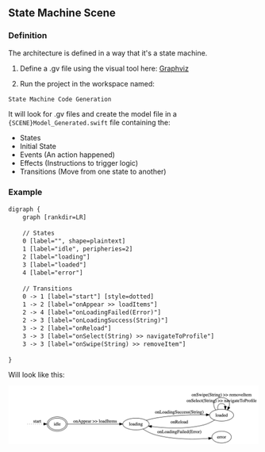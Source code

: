 ## State Machine Scene

### Definition

The architecture is defined in a way that it's a state machine.

1) Define a .gv file using the visual tool here:
[Graphviz](https://dreampuf.github.io/GraphvizOnline/)

2) Run the project in the workspace named: 
```
State Machine Code Generation
```

It will look for .gv files and create the model file in a  
`{SCENE}Model_Generated.swift` file containing the:
- States
- Initial State
- Events (An action happened)
- Effects (Instructions to trigger logic)
- Transitions (Move from one state to another)

### Example

```
digraph {
    graph [rankdir=LR]

    // States
    0 [label="", shape=plaintext]
    1 [label="idle", peripheries=2]
    2 [label="loading"]
    3 [label="loaded"]
    4 [label="error"]
    
    // Transitions
    0 -> 1 [label="start"] [style=dotted]
    1 -> 2 [label="onAppear >> loadItems"]
    2 -> 4 [label="onLoadingFailed(Error)"]
    2 -> 3 [label="onLoadingSuccess(String)"]
    3 -> 2 [label="onReload"]
    3 -> 3 [label="onSelect(String) >> navigateToProfile"]
    3 -> 3 [label="onSwipe(String) >> removeItem"]
    
}
```

Will look like this:

![Sample State Machine](./Images/sample-state-machine.png)
